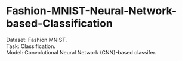# Fashion-MNIST-Neural-Network-based-Classification
Dataset: Fashion MNIST.  
Task: Classification.  
Model: Convolutional Neural Network (CNN)-based classifer. 

